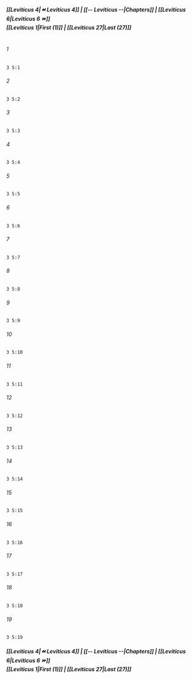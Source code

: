 
##### **[[Leviticus 4|⏪ Leviticus 4]] | [[-- Leviticus --|Chapters]] | [[Leviticus 6|Leviticus 6 ⏩]]**<br>**[[Leviticus 1|First (1)]] | [[Leviticus 27|Last (27)]]**<br><br>

###### 1
``` verse
3 5:1
```
###### 2
``` verse
3 5:2
```
###### 3
``` verse
3 5:3
```
###### 4
``` verse
3 5:4
```
###### 5
``` verse
3 5:5
```
###### 6
``` verse
3 5:6
```
###### 7
``` verse
3 5:7
```
###### 8
``` verse
3 5:8
```
###### 9
``` verse
3 5:9
```
###### 10
``` verse
3 5:10
```
###### 11
``` verse
3 5:11
```
###### 12
``` verse
3 5:12
```
###### 13
``` verse
3 5:13
```
###### 14
``` verse
3 5:14
```
###### 15
``` verse
3 5:15
```
###### 16
``` verse
3 5:16
```
###### 17
``` verse
3 5:17
```
###### 18
``` verse
3 5:18
```
###### 19
``` verse
3 5:19
```

##### **[[Leviticus 4|⏪ Leviticus 4]] | [[-- Leviticus --|Chapters]] | [[Leviticus 6|Leviticus 6 ⏩]]**<br>**[[Leviticus 1|First (1)]] | [[Leviticus 27|Last (27)]]**
